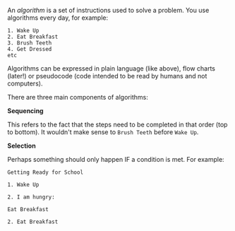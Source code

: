 An _algorithm_ is a set of instructions used to solve a problem.  You use algorithms every day, for example:

```Getting Ready for School
1. Wake Up
2. Eat Breakfast
3. Brush Teeth
4. Get Dressed
etc
```

Algorithms can be expressed in plain language (like above), flow charts (later!) or pseudocode (code intended to be read by humans and not computers).

There are three main components of algorithms:

**Sequencing**

This refers to the fact that the steps need to be completed in that order (top to bottom).  It wouldn't make sense to `Brush Teeth` before `Wake Up`.

**Selection**

Perhaps something should only happen IF a condition is met.  For example:

`Getting Ready for School`

`1. Wake Up`

`2. I am hungry:`

`Eat Breakfast`

`2. Eat Breakfast`

